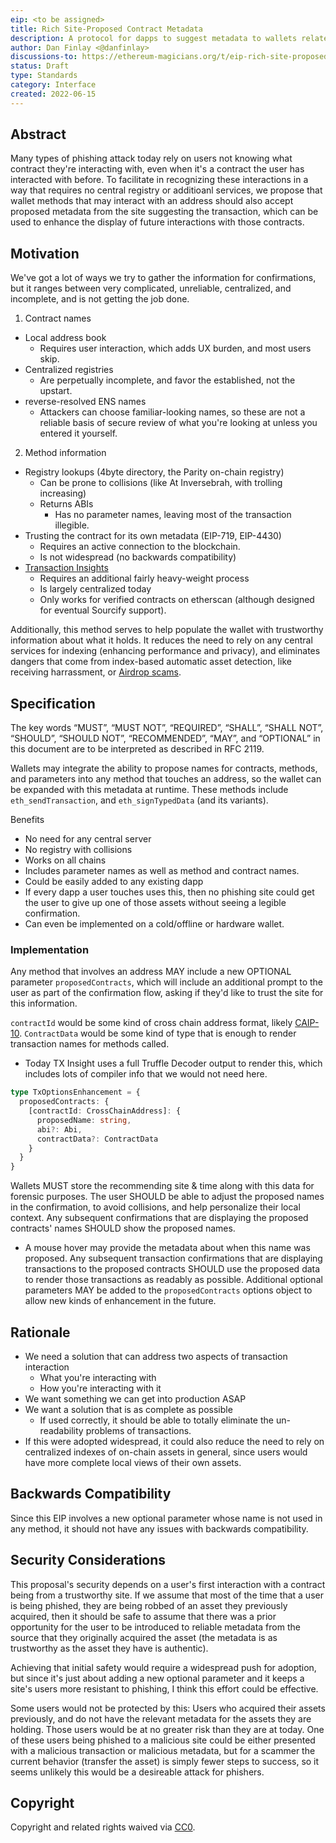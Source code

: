 ```yaml
---
eip: <to be assigned>
title: Rich Site-Proposed Contract Metadata
description: A protocol for dapps to suggest metadata to wallets related to relevant contracts.
author: Dan Finlay <@danfinlay>
discussions-to: https://ethereum-magicians.org/t/eip-rich-site-proposed-contract-metadata/9635
status: Draft
type: Standards
category: Interface
created: 2022-06-15
---
```


## Abstract

Many types of phishing attack today rely on users not knowing what contract they're interacting with, even when it's a contract the user has interacted with before. To facilitate in recognizing these interactions in a way that requires no central registry or additioanl services, we propose that wallet methods that may interact with an address should also accept proposed metadata from the site suggesting the transaction, which can be used to enhance the display of future interactions with those contracts.

## Motivation

We've got a lot of ways we try to gather the information for confirmations, but it ranges between very complicated, unreliable, centralized, and incomplete, and is not getting the job done.
1. Contract names
  - Local address book
    - Requires user interaction, which adds UX burden, and most users skip.
  - Centralized registries
    - Are perpetually incomplete, and favor the established, not the upstart.
   - reverse-resolved ENS names
     - Attackers can choose familiar-looking names, so these are not a reliable basis of secure review of what you're looking at unless you entered it yourself.
2. Method information
  - Registry lookups (4byte directory, the Parity on-chain registry)
    - Can be prone to collisions (like At Inversebrah, with trolling increasing)
    - Returns ABIs
      - Has no parameter names, leaving most of the transaction illegible.
  - Trusting the contract for its own metadata (EIP-719, EIP-4430)
    - Requires an active connection to the blockchain.
    - Is not widespread (no backwards compatibility)
  - [Transaction Insights](https://metamask.zendesk.com/hc/en-us/articles/4412543412123-Transaction-Insight)
    - Requires an additional fairly heavy-weight process
    - Is largely centralized today
    - Only works for verified contracts on etherscan (although designed for eventual Sourcify support).

Additionally, this method serves to help populate the wallet with trustworthy information about what it holds. It reduces the need to rely on any central services for indexing (enhancing performance and privacy), and eliminates dangers that come from index-based automatic asset detection, like receiving harrassment, or [Airdrop scams](https://medium.com/metamask/phisher-watch-airdrop-scams-82eea95d9b2a).

## Specification
The key words “MUST”, “MUST NOT”, “REQUIRED”, “SHALL”, “SHALL NOT”, “SHOULD”, “SHOULD NOT”, “RECOMMENDED”, “MAY”, and “OPTIONAL” in this document are to be interpreted as described in RFC 2119.

Wallets may integrate the ability to propose names for contracts, methods, and parameters into any method that touches an address, so the wallet can be expanded with this metadata at runtime. These methods include `eth_sendTransaction`, and `eth_signTypedData` (and its variants).

Benefits
  - No need for any central server
  - No registry with collisions
  - Works on all chains
  - Includes parameter names as well as method and contract names.
  - Could be easily added to any existing dapp
  - If every dapp a user touches uses this, then no phishing site could get the user to give up one of those assets without seeing a legible confirmation.
  - Can even be implemented on a cold/offline or hardware wallet.

### Implementation
Any method that involves an address MAY include a new OPTIONAL parameter `proposedContracts`, which will include an additional prompt to the user as part of the confirmation flow, asking if they'd like to trust the site for this information.

`contractId` would be some kind of cross chain address format, likely [CAIP-10](https://github.com/ChainAgnostic/CAIPs/blob/master/CAIPs/caip-10.md).
`ContractData` would be some kind of type that is enough to render transaction names for methods called.
  - Today TX Insight uses a full Truffle Decoder output to render this, which includes lots of compiler info that we would not need here.
```typescript
type TxOptionsEnhancement = {
  proposedContracts: {
    [contractId: CrossChainAddress]: {
      proposedName: string,
      abi?: Abi,
      contractData?: ContractData
    }
  }
}
```
Wallets MUST store the recommending site & time along with this data for forensic purposes.
The user SHOULD be able to adjust the proposed names in the confirmation, to avoid collisions, and help personalize their local context.
Any subsequent confirmations that are displaying the proposed contracts' names SHOULD show the proposed names.
  - A mouse hover may provide the metadata about when this name was proposed.
Any subsequent transaction confirmations that are displaying transactions to the proposed contracts SHOULD use the proposed data to render those transactions as readably as possible.
Additional optional parameters MAY be added to the `proposedContracts` options object to allow new kinds of enhancement in the future.

## Rationale
- We need a solution that can address two aspects of transaction interaction
  - What you're interacting with
  - How you're interacting with it
- We want something we can get into production ASAP
- We want a solution that is as complete as possible
  - If used correctly, it should be able to totally eliminate the un-readability problems of transactions.
- If this were adopted widespread, it could also reduce the need to rely on centralized indexes of on-chain assets in general, since users would have more complete local views of their own assets.

## Backwards Compatibility
Since this EIP involves a new optional parameter whose name is not used in any method, it should not have any issues with backwards compatibility.

## Security Considerations
This proposal's security depends on a user's first interaction with a contract being from a trustworthy site. If we assume that most of the time that a user is being phished, they are being robbed of an asset they previously acquired, then it should be safe to assume that there was a prior opportunity for the user to be introduced to reliable metadata from the source that they originally acquired the asset (the metadata is as trustworthy as the asset they have is authentic).

Achieving that initial safety would require a widespread push for adoption, but since it's just about adding a new optional parameter and it keeps a site's users more resistant to phishing, I think this effort could be effective.

Some users would not be protected by this: Users who acquired their assets previously, and do not have the relevant metadata for the assets they are holding. Those users would be at no greater risk than they are at today. One of these users being phished to a malicious site could be either presented with a malicious transaction or malicious metadata, but for a scammer the current behavior (transfer the asset) is simply fewer steps to success, so it seems unlikely this would be a desireable attack for phishers.

## Copyright
Copyright and related rights waived via [CC0](../LICENSE.md).
